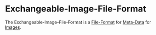 # Exchangeable-Image-File-Format

The Exchangeable-Image-File-Format is a [File-Format](9000193.md) for [Meta-Data](60118.md) for [Images](30000002.md).